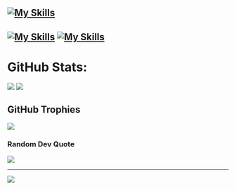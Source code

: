 

[![My Skills](https://skillicons.dev/icons?i=linux,bash,zsh,c,cpp,py,git,github,discord,bots,sqlite,neovim,rust,&perline=5)](https://skillicons.dev)
--
[![My Skills](https://skillicons.dev/icons?i=html,css,js,bootstrap,jquery,unity,django,ai,arduino,java,cs,bash,linux&perline=5)](https://skillicons.dev)
[![My Skills](https://skillicons.dev/icons?i=photoshop,unity,js,vue,java,cpp,cs,kotlin,django,&perline=5)](https://skillicons.dev)
---

# GitHub Stats:

![](https://github-readme-streak-stats.herokuapp.com/?user=mavenried&theme=monokai&hide_border=true) ![](https://github-readme-stats.vercel.app/api/top-langs/?username=maverik-io&theme=monokai&hide_border=true&include_all_commits=true&count_private=true&layout=compact)

## GitHub Trophies
![](https://github-profile-trophy.vercel.app/?username=mavenried&theme=monokai&noame=true&no-bg=false&margin-w=5)

### Random Dev Quote
![](https://quotes-github-readme.vercel.app/api?type=horizontal&theme=monokai)

---
![](https://www.codewars.com/users/mavenried/badges/large)
